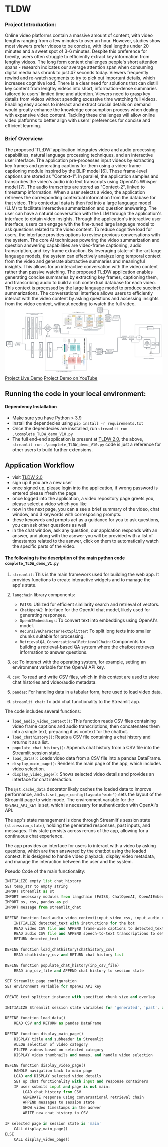 # TLDW

### Project Introduction: 
Online video platforms contain a massive amount of content, with video lengths ranging from a few minutes to over an hour. However, studies show most viewers prefer videos to be concise, with ideal lengths under 20 minutes and a sweet spot of 3-6 minutes. Despite this preference for brevity, users often struggle to efficiently extract key information from lengthy videos. The long form content challenges people's short attention spans - research indicates our average attention span when consuming digital media has shrunk to just 47 seconds today. Viewers frequently rewind and re-watch segments to try to pick out important details, which increases cognitive load. There is a clear need for solutions that can distill key content from lengthy videos into short, information-dense summaries tailored to users' limited time and attention. Viewers need to grasp key details from videos without spending excessive time watching full videos. Enabling easy access to interact and extract crucial details on demand would greatly enhance the knowledge consumption process when dealing with expansive video content. Tackling these challenges will allow online video platforms to better align with users' preferences for concise and efficient learning. 

### Brief Overview: 
The proposed ‘TL;DW’ application integrates video and audio processing capabilities, natural language processing techniques, and an interactive user interface. The application pre-processes input videos by extracting key frames and generating captions for them using a video-frame captioning module inspired by the BLIP model [6]. These frame-level captions are stored as "Context-1". In parallel, the application samples and transcribes the video's audio into text transcripts using OpenAI's Whisper model [7]. The audio transcripts are stored as "Context-2", linked to timestamp information. When a user selects a video, the application retrieves the corresponding contextual information from the database for that video. This contextual data is then fed into a large language model (LLM) to facilitate interactive summarization and question answering. The user can have a natural conversation with the LLM through the application's interface to obtain video insights.
Through the application's interactive user interface, users can engage with the fine-tuned large language model to ask questions related to the video content. To reduce cognitive load for users, the interface provides options to review previous conversations with the system.
The core AI techniques powering the video summarization and question answering capabilities are video-frame captioning, audio transcription, and key-frame extraction. By leveraging state-of-the-art large language models, the system can effectively analyze long temporal context from the video and generate abstractive summaries and meaningful insights. This allows for an interactive conversation with the video content rather than passive watching.
The proposed TL;DW application enables generating concise summaries by extracting key frames, captioning them, and transcribing audio to build a rich contextual database for each video. This context is processed by the large language model to produce succinct summarizations. The conversational interface allows users to efficiently interact with the video content by asking questions and accessing insights from the video context, without needing to watch the full video.
![Alt text](https://github.com/niknarra/TLDW/blob/main/TLDW%20pipeline.png)
[Project Live Demo](https://tldwapp2.streamlit.app/)
[Project Demo on YouTube](https://www.youtube.com/watch?v=AZgzeEoIaEM)

## Running the code in your local environment:
#### Dependency Installation
* Make sure you have Python > 3.9
* Install the dependecies using ``` pip install -r requirements.txt ```
* Once the dependecies are insstalled, run ```streamlit run .\complete_TLDW_demo_V10.py```
* The full end-end application is present at [TLDW 2.0](https://tldwapp2.streamlit.app/), the above, ```streamlit run .\complete_TLDW_demo_V10.py``` code is just a reference for other users to build further extensions.

## Application Workflow
* visit [TLDW 2.0](https://tldwapp2.streamlit.app/)
* sign up if you are a new user
* once signed up, please login into the application, if wrong password is entered please rfresh the page
* once logged into the application, a video repository page greets you, please select a video which you like
* now in the next page, you can a see a brief summary of the video, chat window, and 3 keywords with corresposing prompts.
* these keyowrds and prmpts act as a guidance for you to ask questions, you can ask other questions as well
* in the chat window, ask any question, our applcation responds with an answer, and along with the asnwer you will be provided with a list of timestamps related to the asnwer, click on them to automatically watch the specific parts of the video.  

#### The following is the description of the main python code ```complete_TLDW_demo_V1.py```
1. `streamlit`: This is the main framework used for building the web app. It provides functions to create interactive widgets and to manage the app's state.

2. `langchain` library components:
   - `FAISS`: Utilized for efficient similarity search and retrieval of vectors.
   - `ChatOpenAI`: Interface for the OpenAI chat model, likely used for generating responses.
   - `OpenAIEmbeddings`: To convert text into embeddings using OpenAI's model.
   - `RecursiveCharacterTextSplitter`: To split long texts into smaller chunks suitable for processing.
   - `RetrievalQA`, `ConversationalRetrievalChain`: Components for building a retrieval-based QA system where the chatbot retrieves information to answer questions.

3. `os`: To interact with the operating system, for example, setting an environment variable for the OpenAI API key.

4. `csv`: To read and write CSV files, which in this context are used to store chat histories and video/audio metadata.

5. `pandas`: For handling data in a tabular form, here used to load video data.

6. `streamlit_chat`: To add chat functionality to the Streamlit app.

The code includes several functions:
- `load_audio_video_context()`: This function reads CSV files containing video frame captions and audio transcriptions, then concatenates them into a single text, preparing it as context for the chatbot.
- `load_chathistory()`: Reads a CSV file containing a chat history and returns it as a list.
- `populate_chat_history()`: Appends chat history from a CSV file into the Streamlit session state.
- `load_data()`: Loads video data from a CSV file into a pandas DataFrame.
- `display_main_page()`: Renders the main page of the app, which includes video selection.
- `display_video_page()`: Shows selected video details and provides an interface for chat interaction.

The `@st.cache_data` decorator likely caches the loaded data to improve performance, and `st.set_page_config(layout="wide")` sets the layout of the Streamlit page to wide mode. The environment variable for the `OPENAI_API_KEY` is set, which is necessary for authentication with OpenAI's API.

The app's state management is done through Streamlit's session state (`st.session_state`), holding the generated responses, past inputs, and messages. This state persists across reruns of the app, allowing for a continuous chat experience.

The app provides an interface for users to interact with a video by asking questions, which are then answered by the chatbot using the loaded context. It is designed to handle video playback, display video metadata, and manage the interaction between the user and the system.


Pseudo Code of the main functionality:
```python
INITIALIZE empty list chat_history
SET temp_str to empty string
IMPORT streamlit as st
IMPORT necessary modules from langchain (FAISS, ChatOpenAI, OpenAIEmbeddings, RecursiveCharacterTextSplitter, RetrievalQA, ConversationalRetrievalChain)
IMPORT os, csv, pandas as pd
IMPORT message from streamlit_chat

DEFINE function load_audio_video_context(input_video_csv, input_audio_csv)
    INITIALIZE detected_text with instructions for the bot
    READ video CSV file and APPEND frame-wise captions to detected_text
    READ audio CSV file and APPEND speech-to-text transcriptions to detected_text
    RETURN detected_text

DEFINE function load_chathistory(chathistory_csv)
    READ chathistory_csv and RETURN chat history list

DEFINE function populate_chat_history(inp_csv_file)
    READ inp_csv_file and APPEND chat history to session state

SET Streamlit page configuration
SET environment variable for OpenAI API key

CREATE text_splitter instance with specified chunk size and overlap

INITIALIZE Streamlit session state variables for 'generated', 'past', and 'messages' if not present

DEFINE function load_data()
    READ CSV and RETURN as pandas DataFrame

DEFINE function display_main_page()
    DISPLAY title and subheader in Streamlit
    ALLOW selection of video category
    FILTER videos based on selected category
    DISPLAY video thumbnails and names, and handle video selection

DEFINE function display_video_page()
    HANDLE navigation back to main page
    LOAD and DISPLAY selected video details
    SET up chat functionality with input and response containers
    IF user submits input and page is not main:
        LOAD chat history from CSV
        GENERATE response using conversational retrieval chain
        APPEND messages to session state
        SHOW video timestamps in the asnwer
        WRITE new chat history to CSV

IF selected page in session state is 'main'
    CALL display_main_page()
ELSE
    CALL display_video_page()
```
